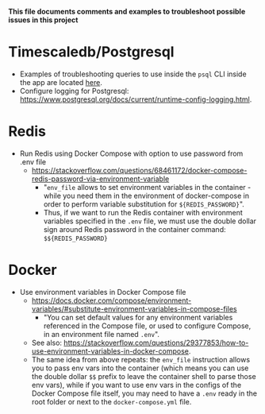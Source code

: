 **This file documents comments and examples to troubleshoot possible issues in this project**

# Timescaledb/Postgresql
- Examples of troubleshooting queries to use inside the `psql` CLI inside the app are located [here](../scripts/database/troubleshoot/troubleshoot.sql).
- Configure logging for Postgresql: https://www.postgresql.org/docs/current/runtime-config-logging.html.

# Redis
- Run Redis using Docker Compose with option to use password from .env file
    - https://stackoverflow.com/questions/68461172/docker-compose-redis-password-via-environment-variable
        - "`env_file` allows to set environment variables in the container - while you need them in the environment of docker-compose in order to perform variable substitution for `${REDIS_PASSWORD}`".
        - Thus, if we want to run the Redis container with environment variables specified in the `.env` file, we must use the double dollar sign around Redis password in the container command: `$${REDIS_PASSWORD}`

# Docker
- Use environment variables in Docker Compose file
    - https://docs.docker.com/compose/environment-variables/#substitute-environment-variables-in-compose-files
        - "You can set default values for any environment variables referenced in the Compose file, or used to configure Compose, in an environment file named `.env`".
    - See also: https://stackoverflow.com/questions/29377853/how-to-use-environment-variables-in-docker-compose.
    - The same idea from above repeats: the `env_file` instruction allows you to pass env vars into the container (which means you can use the double dollar `$$` prefix to leave the container shell to parse those env vars), while if you want to use env vars in the configs of the Docker Compose file itself, you may need to have a `.env` ready in the root folder or next to the `docker-compose.yml` file.
